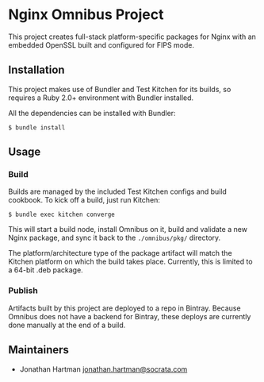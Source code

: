 # Nginx Omnibus Project

This project creates full-stack platform-specific packages for Nginx with an
embedded OpenSSL built and configured for FIPS mode.

## Installation

This project makes use of Bundler and Test Kitchen for its builds, so requires
a Ruby 2.0+ environment with Bundler installed.

All the dependencies can be installed with Bundler:

```shell
$ bundle install
```

## Usage

### Build

Builds are managed by the included Test Kitchen configs and build cookbook.
To kick off a build, just run Kitchen:

```shell
$ bundle exec kitchen converge
```

This will start a build node, install Omnibus on it, build and validate a new
Nginx package, and sync it back to the `./omnibus/pkg/` directory.

The platform/architecture type of the package artifact will match the Kitchen
platform on which the build takes place. Currently, this is limited to a 64-bit
.deb package.

### Publish

Artifacts built by this project are deployed to a repo in Bintray. Because
Omnibus does not have a backend for Bintray, these deploys are currently done
manually at the end of a build.

## Maintainers

- Jonathan Hartman <jonathan.hartman@socrata.com>
